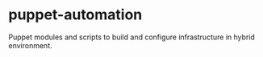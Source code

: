 # puppet-automation
Puppet modules and scripts to build and configure infrastructure in hybrid environment.
